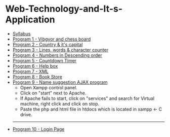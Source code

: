 # Web-Technology-and-It-s-Application

- [Syllabus](https://github.com/g-gourav-r/webdevlab/blob/main/Web%20Technologies%20Laboratory%20Syllabus.pdf)
- [Program 1 - Vibgyor and chess board](https://github.com/g-gourav-r/webdevlab/tree/main/Program_1)
- [Program 2 - Country & it's capital](https://github.com/g-gourav-r/webdevlab/tree/main/Program_2)
- [Program 3 - Lines, words & character counter](https://github.com/g-gourav-r/webdevlab/tree/main/Program_3)
- [Program 4 - Numbers in Descending order](https://github.com/g-gourav-r/webdevlab/blob/main/Program_4/sort.html)
- [Program 5 - Countdown Timer](https://github.com/g-gourav-r/webdevlab/blob/main/Program_5/Countdown_timer.html)
- [Program 6 - Help box]()
- [Program 7 - XML]()
- [Program 8 - Book Store ](https://github.com/g-gourav-r/webdevlab/tree/main/Program_8)
- [Program 9 - Name suggestion AJAX program](https://github.com/g-gourav-r/webdevlab/tree/main/Program_9)
    * Open Xampp control panel.
    * Click on "start" next to Apache.
    * If Apache fails to start, click on "services" and search for Virtual machine, right click and click on stop.
    * Paste the php and html file in htdocs which is located in xampp <- C drive.
  ---
- [Program 10 - Login Page]()
